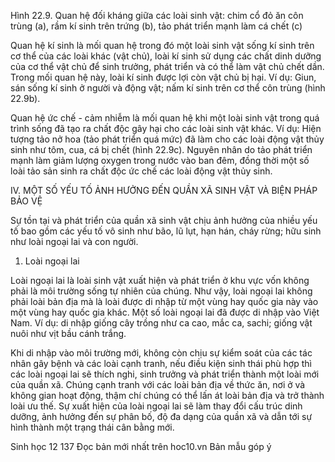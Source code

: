Hình 22.9. Quan hệ đối kháng giữa các loài sinh vật: chim cổ đỏ ăn côn trùng (a), rầm kí sinh trên trứng (b), tảo phát triển mạnh làm cá chết (c)

Quan hệ kí sinh là mối quan hệ trong đó một loài sinh vật sống kí sinh trên cơ thể của các loài khác (vật chủ), loài kí sinh sử dụng các chất dinh dưỡng của cơ thể vật chủ để sinh trưởng, phát triển và có thể làm vật chủ chết dần. Trong mối quan hệ này, loài kí sinh được lợi còn vật chủ bị hại. Ví dụ: Giun, sán sống kí sinh ở người và động vật; nấm kí sinh trên cơ thể côn trùng (hình 22.9b).

Quan hệ ức chế - cảm nhiễm là mối quan hệ khi một loài sinh vật trong quá trình sống đã tạo ra chất độc gây hại cho các loài sinh vật khác. Ví dụ: Hiện tượng tảo nở hoa (tảo phát triển quá mức) đã làm cho các loài động vật thủy sinh như tôm, cua, cá bị chết (hình 22.9c). Nguyên nhân do tảo phát triển mạnh làm giảm lượng oxygen trong nước vào ban đêm, đồng thời một số loài tảo sản sinh ra chất độc ức chế các loài động vật thủy sinh.

IV. MỘT SỐ YẾU TỐ ẢNH HƯỞNG ĐẾN QUẦN XÃ SINH VẬT VÀ BIỆN PHÁP BẢO VỆ

Sự tồn tại và phát triển của quần xã sinh vật chịu ảnh hưởng của nhiều yếu tố bao gồm các yếu tố vô sinh như bão, lũ lụt, hạn hán, cháy rừng; hữu sinh như loài ngoại lai và con người.

1. Loài ngoại lai

Loài ngoại lai là loài sinh vật xuất hiện và phát triển ở khu vực vốn không phải là môi trường sống tự nhiên của chúng. Như vậy, loài ngoại lai không phải loài bản địa mà là loài được di nhập từ một vùng hay quốc gia này vào một vùng hay quốc gia khác. Một số loài ngoại lai đã được di nhập vào Việt Nam. Ví dụ: di nhập giống cây trồng như ca cao, mắc ca, sachi; giống vật nuôi như vịt bầu cánh trắng.

Khi di nhập vào môi trường mới, không còn chịu sự kiểm soát của các tác nhân gây bệnh và các loài cạnh tranh, nếu điều kiện sinh thái phù hợp thì các loài ngoại lai sẽ thích nghi, sinh trưởng và phát triển thành một loài mới của quần xã. Chúng cạnh tranh với các loài bản địa về thức ăn, nơi ở và không gian hoạt động, thậm chí chúng có thể lấn át loài bản địa và trở thành loài ưu thế. Sự xuất hiện của loài ngoại lai sẽ làm thay đổi cấu trúc dinh dưỡng, ảnh hưởng đến sự phân bố, độ đa dạng của quần xã và dẫn tới sự hình thành một trạng thái cân bằng mới.


Sinh học 12 137
Đọc bản mới nhất trên hoc10.vn
Bản mẫu góp ý
